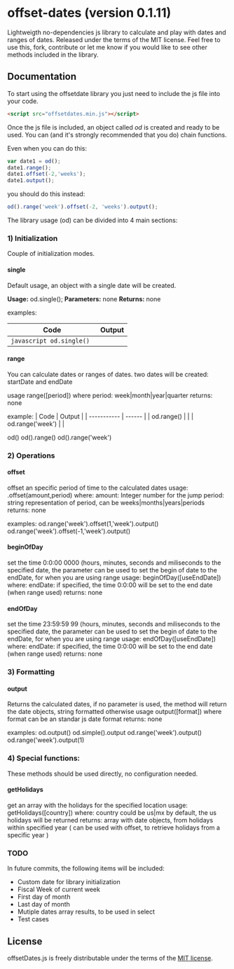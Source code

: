 # offset-dates (version 0.1.11)
Lightweigth no-dependencies js library to calculate and play with dates and ranges of dates.
Released under the terms of the MIT license. Feel free to use this, fork, contribute or let me know if you would like to see other methods included in the library.

## Documentation

To start using the offsetdate library you just need to include the js file into your code.

```html
<script src="offsetdates.min.js"></script>
```

Once the js file is included, an object called *od* is created and ready to be used.
You can (and it's strongly recommended that you do) chain functions.

Even when you can do this:

```javascript
var date1 = od();
date1.range();
date1.offset(-2,'weeks');
date1.output();
```

you should do this instead:

```javascript
od().range('week').offset(-2, 'weeks').output();
```

The library usage (od) can be divided into 4 main sections:

### 1) Initialization

Couple of initialization modes.

#### single
Default usage, an object with a single date will be created.

**Usage:** od.single();
**Parameters:** none
**Returns:** none

examples:

| Code        | Output |
| ----------- | ------ |
| ```javascript od.single() ``` |        |

#### range
You can calculate dates or ranges of dates. two dates will be created: startDate and endDate

usage range([period])
where
    period: week|month|year|quarter
returns: none

example:
| Code        | Output |
| ----------- | ------ |
| od.range()  |        |
| od.range('week') |        |

od()
od().range()
od().range('week')

### 2) Operations

#### offset
offset an specific period of time to the calculated dates
usage: .offset(amount,period)
where:
    amount: Integer number for the jump
    period: string representation of period, can be weeks|months|years|periods
returns: none

examples:
od.range('week').offset(1,'week').output()
od.range('week').offset(-1,'week').output()

#### beginOfDay
set the time 0:0:00 0000 (hours, minutes, seconds and miliseconds to the specified date, the parameter can be used to set the begin of date to the endDate, for when you are using range
usage: beginOfDay([useEndDate])
where:
    endDate: if specified, the time 0:0:00 will be set to the end date (when range used)
returns: none

#### endOfDay
set the time 23:59:59 99 (hours, minutes, seconds and miliseconds to the specified date, the parameter can be used to set the begin of date to the endDate, for when you are using range
usage: endOfDay([useEndDate])
where:
    endDate: if specified, the time 0:0:00 will be set to the end date (when range used)
returns: none

### 3) Formatting
#### output
Returns the calculated dates, if no parameter is used, the method will return the date objects, string formatted otherwise
usage output([format])
where
    format can be an standar js date format 
returns: none

examples:
od.output()
od.simple().output
od.range('week').output()
od.range('week').output(1)

### 4) Special functions:
These methods should be used directly, no configuration needed.

#### getHolidays
get an array with the holidays for the specified location
usage: getHolidays([country])
where:
    country could be us|mx
by default, the us holidays will be returned
returns: array with date objects, from holidays within specified year
( can be used with offset, to retrieve holidays from a specific year )

### TODO
In future commits, the following items will be included:
* Custom date for library initialization
* Fiscal Week of current week
* First day of month
* Last day of month
* Mutiple dates array results, to be used in select
* Test cases

## License

offsetDates.js is freely distributable under the terms of the [MIT license](https://github.com).